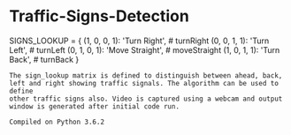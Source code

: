 # Traffic-Signs-Detection
SIGNS_LOOKUP = {
        (1, 0, 0, 1): 'Turn Right', # turnRight
        (0, 0, 1, 1): 'Turn Left', # turnLeft
        (0, 1, 0, 1): 'Move Straight', # moveStraight
        (1, 0, 1, 1): 'Turn Back', # turnBack
    }
    
    The sign_lookup matrix is defined to distinguish between ahead, back, left and right showing traffic signals. The algorithm can be used to define
    other traffic signs also. Video is captured using a webcam and output window is generated after initial code run.
    
    Compiled on Python 3.6.2
